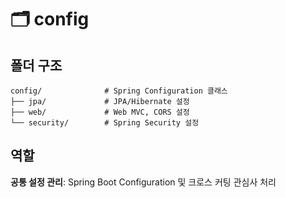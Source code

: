 # 🗂️ config

## 폴더 구조

```text
config/              # Spring Configuration 클래스
├── jpa/             # JPA/Hibernate 설정
├── web/             # Web MVC, CORS 설정 
└── security/        # Spring Security 설정
```

## 역할

**공통 설정 관리**: Spring Boot Configuration 및 크로스 커팅 관심사 처리
